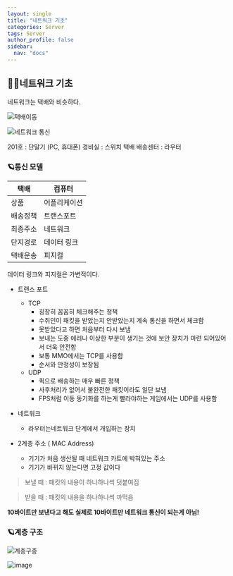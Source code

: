 ```yaml
---
layout: single
title: "네트워크 기초"
categories: Server
tags: Server
author_profile: false
sidebar:
  nav: "docs"
---
```



## 🙇‍♀️네트워크 기초

네트워크는 택배와 비슷하다.

![택배이동](https://user-images.githubusercontent.com/86364202/145319353-d03ad535-cedb-4d48-9e45-397f6e92be85.png)


![네트워크 통신](https://user-images.githubusercontent.com/86364202/145338659-42a4de9f-72d0-4e88-8a23-036b581c40cd.png)


201호 : 단말기 (PC, 휴대폰)
경비실 : 스위치
택배 배송센터 : 라우터

### 🪐통신 모델

|택배|컴퓨터|
|--|--|
|상품|어플리케이션| : 유저인터페이스 HTTP, FTP, DNS
|배송정책|트랜스포트| : 전송확인/ 오류해결 TCP, UDP
|최종주소|네트워크| : 네트워크 간 경로 설정 Ipv4, Ipv6 관련장치 : 라우터
|단지경로|데이터 링크| : 네트워크 내 경로 설정 이더넷, PPP 관련장치 : 스위치
|택배운송|피지컬| : 신호처리 케이블/허브

데이터 링크와 피지컬은 가변적이다.

* 트랜스 포트
  * TCP
    * 굉장히 꼼꼼히 체크해주는 정책
    * 수취인이 패킷을 받았는지 안받았는지 계속 통신을 하면서 체크함
    * 못받았다고 하면 처음부터 다시 보냄
    * 보내는 도중 에러나 이상한 부분이 생기는 것에 보안 장치가 마련 되어있어서 더욱 안전함
    * 보통 MMO에서는 TCP를 사용함
    * 순서와 안정성이 보장됨
  * UDP
    * 퀵으로 배송하는 매우 빠른 정책
    * 사후처리가 없어서 불완전한 패킷이라도 일단 보냄
    * FPS처럼 이동 동기화를 하는게 빨라야하는 게임에서는 UDP를 사용함

* 네트워크 
  * 라우터는네트워크 단계에서 개입하는 장치

* 2계층 주소 ( MAC Address)
  * 기기가 처음 생산될 때 네트워크 카트에 박혀있는 주소
  * 기기가 바뀌지 않는다면 고정 값이다

> 보낼 때 : 패킷의 내용이 하나하나씩 덧붙여짐

> 받을 때 : 패킷의 내용을 하나하나씩 까먹음

**10바이트만 보낸다고 해도 실제로 10바이트만 네트워크 통신이 되는게 아님!**


### 🪐계층 구조


![계층구종](https://user-images.githubusercontent.com/86364202/145319534-e0c13913-a0db-405f-ac79-ffc528738dba.png)

![image](https://user-images.githubusercontent.com/86364202/145338533-bd779904-266e-4ed7-a858-8f75578eb743.png)
